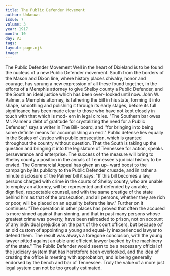 ```yaml
---
title: The Public Defender Movement
author: Unknown
issue: 7
volume: 3
year: 1917
month: 10
day: VI
tags:
layout: page.njk
image:
---
```

The Public Defender Movement   Well in the heart of Dixieland is to be found the nucleus of a new Public Defender movement. South from the borders of the Mason and Dixon line, where history places chivalry, honor and courage, has sprung a new expression of all these found together, in the efforts of a Memphis attorney to give Shelby county a Public Defender, and the South an ideal justice which has been over-   looked until now.   John W. Palmer, a Memphis attorney, is fathering the bill in his state, forming it into shape, smoothing and polishing it through its early stages, before its full significance has been made clear to those who have not kept closely in touch with that which is mod- ern in legal circles.   "The Southern bar owes Mr. Palmer a debt of gratitude for crystalizing the need for a Public Defender," says a writer in The Bill- board, and ''for bringing into being some definite means for accomplishing an end." Public defense lies equally in the Scales of Justice with public prosecution, which is granted throughout the country without question. That the South is taking up the question and bringing it into the legislature of Tennessee for action, speaks perseverance and enterprise. The success of the measure will bring to Shelby county a position in the annals of Tennessee's judicial history to be envied.   The Commercial Appeal has given an up- ward boost to the campaign by its publicity to the Public Defender crusade, and in rather a minute disclosure of the Palmer bill it says: "If this bill becomes a law, persons charged with crime in the courts of Shelby county, who are unable to employ an attorney, will be represented and defended by an able, dignified, respectable counsel, and with the same prestige of the state behind him as that of the prosecution, and all persons, whether they are rich or poor, will be placed on an equality before the law."   Further on it continues: "The operation in other places has proved that often the accused is more sinned against than sinning, and that in  past many persons whose greatest crime was poverty, have been railroaded to prison, not on account of any individual prejudice on the part of the court officers, but because o:f an old custom of appointing a young and equal- ly inexperienced lawyer to defend them. The result was always a foregone conclusion,   with the young lawyer pitted against an able and efficient lawyer backed by the machinery of the state."   The Public Defender would seem  to be a necessary official of the judiciary system that has heretofore been overlooked, and the idea of creating the office is meeting with approbation, and is being generally endorsed by the bench and bar of Tennessee. Truly the value of a more just legal system can not be too greatly estimated.   




